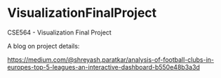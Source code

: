 # VisualizationFinalProject
CSE564 - Visualization Final Project

A blog on project details:

https://medium.com/@shreyash.paratkar/analysis-of-football-clubs-in-europes-top-5-leagues-an-interactive-dashboard-b550e48b3a3d

